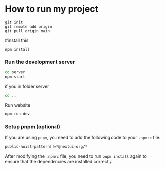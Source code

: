 # How to run my project

```bast
git init
git remote add origin 
git pull origin main
```

#install this


```bash
npm install
```

### Run the development server
```bash
cd server
npm start
```

if you in folder server
```bash
cd ..
```
Run website
```bash
npm run dev
```

### Setup pnpm (optional)

If you are using `pnpm`, you need to add the following code to your `.npmrc` file:

```bash
public-hoist-pattern[]=*@nextui-org/*
```

After modifying the `.npmrc` file, you need to run `pnpm install` again to ensure that the dependencies are installed correctly.
